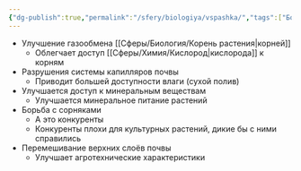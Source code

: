 ```yaml
---
{"dg-publish":true,"permalink":"/sfery/biologiya/vspashka/","tags":["Ботаника"]}
---
```


- Улучшение газообмена [[Сферы/Биология/Корень растения\|корней]] 
	- Облегчает доступ [[Сферы/Химия/Кислород\|кислорода]] к корням
- Разрушения системы капилляров почвы
	- Приводит большей доступности влаги (сухой полив)
- Улучшается доступ к минеральным веществам
	- Улучшается минеральное питание растений 
- Борьба с сорняками 
	- А это конкуренты
	- Конкуренты плохи для культурных растений, дикие бы с ними справились
- Перемешивание верхних слоёв почвы
	- Улучшает агротехнические характеристики 